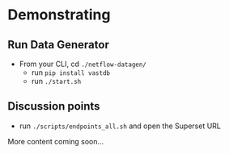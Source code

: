 # Demonstrating

## Run Data Generator

- From your CLI, cd `./netflow-datagen/`
    - run `pip install vastdb`
    - run `./start.sh`

## Discussion points

- run `./scripts/endpoints_all.sh` and open the Superset URL

More content coming soon...
